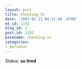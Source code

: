 ```yaml
---
layout: post
title: Checking In
date: '2007-01-21 04:21:00 -0700'
mt_id: 1192
blog_id: 1
post_id: 1192
basename: checking-in
categories:
- personal
---
```

Status: <strong>so tired</strong>
